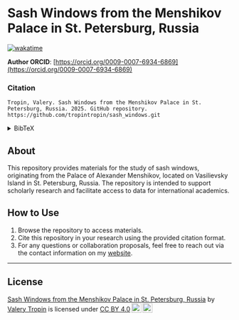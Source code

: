 # Sash Windows from the Menshikov Palace in St. Petersburg, Russia

[![wakatime](https://wakatime.com/badge/github/tropintropin/sash_windows.svg)](https://wakatime.com/badge/github/tropintropin/sash_windows)

**Author ORCID**: [https://orcid.org/0009-0007-6934-6869](https://orcid.org/0009-0007-6934-6869)

### Citation
```
Tropin, Valery. Sash Windows from the Menshikov Palace in St. Petersburg, Russia. 2025. GitHub repository. https://github.com/tropintropin/sash_windows.git
```

<details>
  <summary>BibTeX</summary>

```BibTeX
@misc{tropinSashWindowsMenshikov2025,
  author    = {Tropin, Valery},
  title     = {Sash Windows from the {{Menshikov}} Palace in {{St}}. {{Petersburg}}, {{Russia}}},
  year      = {2025},
  howpublished = {\url{https://github.com/tropintropin/sash_windows.git}},
  note      = {GitHub repository}
}
```

</details>

## About
This repository provides materials for the study of sash windows, originating from the Palace of Alexander Menshikov, located on Vasilievsky Island in St. Petersburg, Russia. The repository is intended to support scholarly research and facilitate access to data for international academics.

## How to Use
1. Browse the repository to access materials.
1. Cite this repository in your research using the provided citation format.
3. For any questions or collaboration proposals, feel free to reach out via the contact information on my [website](https://tropin.one).

---

## License
<p xmlns:cc="http://creativecommons.org/ns#" xmlns:dct="http://purl.org/dc/terms/"><a property="dct:title" rel="cc:attributionURL" href="https://github.com/tropintropin/sash_windows.git">Sash Windows from the Menshikov Palace in St. Petersburg, Russia</a> by <a rel="cc:attributionURL dct:creator" property="cc:attributionName" href="https://tropin.one">Valery Tropin</a> is licensed under <a href="https://creativecommons.org/licenses/by/4.0/?ref=chooser-v1" target="_blank" rel="license noopener noreferrer" style="display:inline-block;">CC BY 4.0<img style="height:22px!important;margin-left:3px;vertical-align:text-bottom;" src="https://mirrors.creativecommons.org/presskit/icons/cc.svg?ref=chooser-v1" alt=""><img style="height:22px!important;margin-left:3px;vertical-align:text-bottom;" src="https://mirrors.creativecommons.org/presskit/icons/by.svg?ref=chooser-v1" alt=""></a></p>
